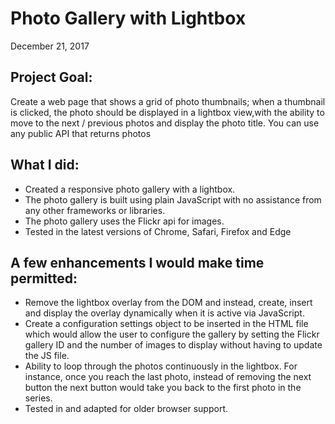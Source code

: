 # Photo Gallery with Lightbox
December 21, 2017

## Project Goal:
Create a web page that shows a grid of photo thumbnails; when a thumbnail is clicked, the photo should be displayed in a lightbox view,with the ability to move to the next / previous photos and display the photo title. You can use any public API that returns photos


## What I did:
- Created a responsive photo gallery with a lightbox.
- The photo gallery is built using plain JavaScript with no assistance from any other frameworks or libraries.
- The photo gallery uses the Flickr api for images.
- Tested in the latest versions of Chrome, Safari, Firefox and Edge


## A few enhancements I would make time permitted:
- Remove the lightbox overlay from the DOM and instead, create, insert and display the overlay dynamically when it is active via JavaScript.
- Create a configuration settings object to be inserted in the HTML file which would allow the user to configure the gallery by setting the Flickr gallery ID and the number of images to display without having to update the JS file.
- Ability to loop through the photos continuously in the lightbox. For instance, once you reach the last photo, instead of removing the next button the next button would take you back to the first photo in the series.
- Tested in and adapted for older browser support.
